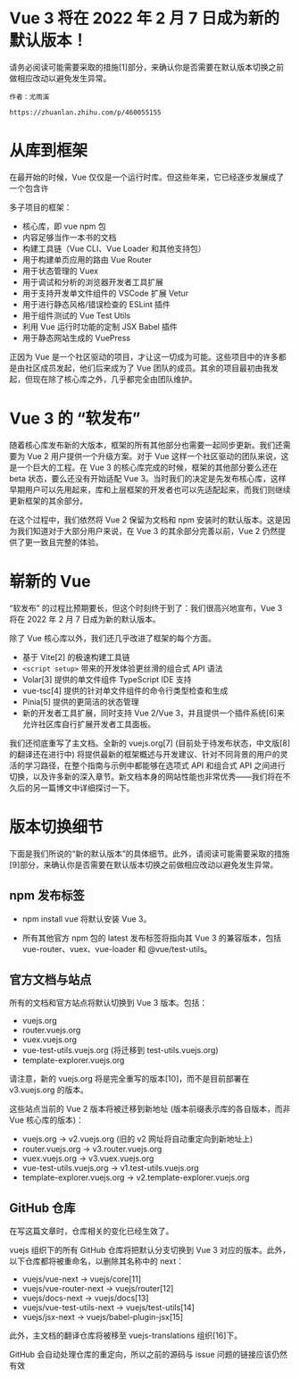 

# Vue 3 将在 2022 年 2 月 7 日成为新的默认版本！

请务必阅读可能需要采取的措施[1]部分，来确认你是否需要在默认版本切换之前做相应改动以避免发生异常。

```
作者：尤雨溪

https://zhuanlan.zhihu.com/p/460055155
```

# 从库到框架

在最开始的时候，Vue 仅仅是一个运行时库。但这些年来，它已经逐步发展成了一个包含许

多子项目的框架：

- 核心库，即 vue npm 包
- 内容足够当作一本书的文档
- 构建工具链（Vue CLI、Vue Loader 和其他支持包）
- 用于构建单页应用的路由 Vue Router
- 用于状态管理的 Vuex
- 用于调试和分析的浏览器开发者工具扩展
- 用于支持开发单文件组件的 VSCode 扩展 Vetur
- 用于进行静态风格/错误检查的 ESLint 插件
- 用于组件测试的 Vue Test Utils
- 利用 Vue 运行时功能的定制 JSX Babel 插件
- 用于静态网站生成的 VuePress

正因为 Vue 是一个社区驱动的项目，才让这一切成为可能。这些项目中的许多都是由社区成员发起，他们后来成为了 Vue 团队的成员。其余的项目最初由我发起，但现在除了核心库之外，几乎都完全由团队维护。

# Vue 3 的 “软发布”

随着核心库发布新的大版本，框架的所有其他部分也需要一起同步更新。我们还需要为 Vue 2 用户提供一个升级方案。对于 Vue 这样一个社区驱动的团队来说，这是一个巨大的工程。在 Vue 3 的核心库完成的时候，框架的其他部分要么还在 beta 状态，要么还没有开始适配 Vue 3。当时我们的决定是先发布核心库，这样早期用户可以先用起来，库和上层框架的开发者也可以先适配起来，而我们则继续更新框架的其余部分。

在这个过程中，我们依然将 Vue 2 保留为文档和 npm 安装时的默认版本。这是因为我们知道对于大部分用户来说，在 Vue 3 的其余部分完善以前，Vue 2 仍然提供了更一致且完整的体验。

# 崭新的 Vue

“软发布” 的过程比预期要长，但这个时刻终于到了：我们很高兴地宣布，Vue 3 将在 2022 年 2 月 7 日成为新的默认版本。

除了 Vue 核心库以外，我们还几乎改进了框架的每个方面。

- 基于 Vite[2] 的极速构建工具链
- `<script setup>` 带来的开发体验更丝滑的组合式 API 语法
- Volar[3] 提供的单文件组件 TypeScript IDE 支持
- vue-tsc[4] 提供的针对单文件组件的命令行类型检查和生成
- Pinia[5] 提供的更简洁的状态管理
- 新的开发者工具扩展，同时支持 Vue 2/Vue 3，并且提供一个插件系统[6]来允许社区库自行扩展开发者工具面板。

我们还彻底重写了主文档。全新的 vuejs.org[7] (目前处于待发布状态，中文版[8]的翻译还在进行中) 将提供最新的框架概述与开发建议、针对不同背景的用户的灵活的学习路径，在整个指南与示例中都能够在选项式 API 和组合式 API 之间进行切换，以及许多新的深入章节。新文档本身的网站性能也非常优秀——我们将在不久后的另一篇博文中详细探讨一下。

# 版本切换细节

下面是我们所说的“新的默认版本”的具体细节。此外，请阅读可能需要采取的措施[9]部分，来确认你是否需要在默认版本切换之前做相应改动以避免发生异常。

## npm 发布标签


- npm install vue 将默认安装 Vue 3。

- 所有其他官方 npm 包的 latest 发布标签将指向其 Vue 3 的兼容版本，包括 vue-router、vuex、vue-loader 和 @vue/test-utils。

## 官方文档与站点

所有的文档和官方站点将默认切换到 Vue 3 版本。包括：

- vuejs.org
- router.vuejs.org
- vuex.vuejs.org
- vue-test-utils.vuejs.org (将迁移到 test-utils.vuejs.org)
- template-explorer.vuejs.org

请注意，新的 vuejs.org 将是完全重写的版本[10]，而不是目前部署在 v3.vuejs.org 的版本。

这些站点当前的 Vue 2 版本将被迁移到新地址 (版本前缀表示库的各自版本，而非 Vue 核心库的版本)：

- vuejs.org -> v2.vuejs.org (旧的 v2 网址将自动重定向到新地址上)
- router.vuejs.org -> v3.router.vuejs.org
- vuex.vuejs.org -> v3.vuex.vuejs.org
- vue-test-utils.vuejs.org -> v1.test-utils.vuejs.org
- template-explorer.vuejs.org -> v2.template-explorer.vuejs.org

## GitHub 仓库

在写这篇文章时，仓库相关的变化已经生效了。

vuejs 组织下的所有 GitHub 仓库将把默认分支切换到 Vue 3 对应的版本。此外，以下仓库都将被重命名，以删除其名称中的 next：

- vuejs/vue-next -> vuejs/core[11]
- vuejs/vue-router-next -> vuejs/router[12]
- vuejs/docs-next -> vuejs/docs[13]
- vuejs/vue-test-utils-next -> vuejs/test-utils[14]
- vuejs/jsx-next -> vuejs/babel-plugin-jsx[15]

此外，主文档的翻译仓库将被移至 vuejs-translations 组织[16]下。

GitHub 会自动处理仓库的重定向，所以之前的源码与 issue 问题的链接应该仍然有效


